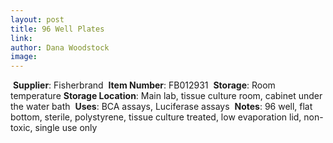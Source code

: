 ```yaml
---
layout: post 
title: 96 Well Plates
link: 
author: Dana Woodstock
image: 
---
```

​
**Supplier**: Fisherbrand
​
**Item Number**: FB012931
​
**Storage**: Room temperature
​
**Storage Location**: Main lab, tissue culture room, cabinet under the water bath
​
**Uses**: BCA assays, Luciferase assays
​
**Notes**: 96 well, flat bottom, sterile, polystyrene, tissue culture treated, low evaporation lid, non-toxic, single use only
